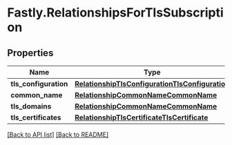 # Fastly.RelationshipsForTlsSubscription

## Properties

Name | Type | Description | Notes
------------ | ------------- | ------------- | -------------
**tls_configuration** | [**RelationshipTlsConfigurationTlsConfiguration**](RelationshipTlsConfigurationTlsConfiguration.md) |  | [optional] 
**common_name** | [**RelationshipCommonNameCommonName**](RelationshipCommonNameCommonName.md) |  | [optional] 
**tls_domains** | [**RelationshipCommonNameCommonName**](RelationshipCommonNameCommonName.md) |  | [optional] 
**tls_certificates** | [**RelationshipTlsCertificateTlsCertificate**](RelationshipTlsCertificateTlsCertificate.md) |  | [optional] 



[[Back to API list]](../../README.md#endpoints) [[Back to README]](../../README.md)
